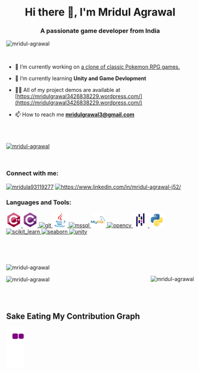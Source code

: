 <h1 align="center">Hi there 👋, I'm Mridul Agrawal</h1>
<h3 align="center">A passionate game developer from India</h3>

<p align="left"> <img src="https://komarev.com/ghpvc/?username=mridul-agrawal&label=Profile%20views&color=0e75b6&style=flat" alt="mridul-agrawal" /> </p>


<!--
<p align="left"> <a href="https://twitter.com/mridula93119277" target="blank"><img src="https://img.shields.io/twitter/follow/mridula93119277?logo=twitter&style=for-the-badge" alt="mridula93119277" /></a> </p>
-->

<br>

- 🔭 I’m currently working on [a clone of classic Pokemon RPG games.](https://github.com/mridul-agrawal/Pokemon)

- 🌱 I’m currently learning **Unity and Game Devlopment**

- 👨‍💻 All of my project demos are available at [https://mridulgrawal3426838229.wordpress.com/](https://mridulgrawal3426838229.wordpress.com/)

- 📫 How to reach me **mridulgrawal3@gmail.com**

<br>
<br>

<p align="left"> <a href="https://github.com/ryo-ma/github-profile-trophy"><img src="https://github-profile-trophy.vercel.app/?username=mridul-agrawal" alt="mridul-agrawal" /></a> </p>

<br>

<h3 align="left">Connect with me:</h3>
<p align="left">
<a href="https://twitter.com/mridula93119277" target="blank"><img align="center" src="https://raw.githubusercontent.com/rahuldkjain/github-profile-readme-generator/master/src/images/icons/Social/twitter.svg" alt="mridula93119277" height="30" width="40" /></a>
<a href="https://linkedin.com/in/https://www.linkedin.com/in/mridul-agrawal-j52/" target="blank"><img align="center" src="https://raw.githubusercontent.com/rahuldkjain/github-profile-readme-generator/master/src/images/icons/Social/linked-in-alt.svg" alt="https://www.linkedin.com/in/mridul-agrawal-j52/" height="30" width="40" /></a>
</p>

<h3 align="left">Languages and Tools:</h3>
<p align="left"> <a href="https://www.w3schools.com/cpp/" target="_blank" rel="noreferrer"> <img src="https://raw.githubusercontent.com/devicons/devicon/master/icons/cplusplus/cplusplus-original.svg" alt="cplusplus" width="40" height="40"/> </a> <a href="https://www.w3schools.com/cs/" target="_blank" rel="noreferrer"> <img src="https://raw.githubusercontent.com/devicons/devicon/master/icons/csharp/csharp-original.svg" alt="csharp" width="40" height="40"/> </a> <a href="https://git-scm.com/" target="_blank" rel="noreferrer"> <img src="https://www.vectorlogo.zone/logos/git-scm/git-scm-icon.svg" alt="git" width="40" height="40"/> </a> <a href="https://www.java.com" target="_blank" rel="noreferrer"> <img src="https://raw.githubusercontent.com/devicons/devicon/master/icons/java/java-original.svg" alt="java" width="40" height="40"/> </a> <a href="https://www.microsoft.com/en-us/sql-server" target="_blank" rel="noreferrer"> <img src="https://www.svgrepo.com/show/303229/microsoft-sql-server-logo.svg" alt="mssql" width="40" height="40"/> </a> <a href="https://www.mysql.com/" target="_blank" rel="noreferrer"> <img src="https://raw.githubusercontent.com/devicons/devicon/master/icons/mysql/mysql-original-wordmark.svg" alt="mysql" width="40" height="40"/> </a> <a href="https://opencv.org/" target="_blank" rel="noreferrer"> <img src="https://www.vectorlogo.zone/logos/opencv/opencv-icon.svg" alt="opencv" width="40" height="40"/> </a> <a href="https://pandas.pydata.org/" target="_blank" rel="noreferrer"> <img src="https://raw.githubusercontent.com/devicons/devicon/2ae2a900d2f041da66e950e4d48052658d850630/icons/pandas/pandas-original.svg" alt="pandas" width="40" height="40"/> </a> <a href="https://www.python.org" target="_blank" rel="noreferrer"> <img src="https://raw.githubusercontent.com/devicons/devicon/master/icons/python/python-original.svg" alt="python" width="40" height="40"/> </a> <a href="https://scikit-learn.org/" target="_blank" rel="noreferrer"> <img src="https://upload.wikimedia.org/wikipedia/commons/0/05/Scikit_learn_logo_small.svg" alt="scikit_learn" width="40" height="40"/> </a> <a href="https://seaborn.pydata.org/" target="_blank" rel="noreferrer"> <img src="https://seaborn.pydata.org/_images/logo-mark-lightbg.svg" alt="seaborn" width="40" height="40"/> </a> <a href="https://unity.com/" target="_blank" rel="noreferrer"> <img src="https://www.vectorlogo.zone/logos/unity3d/unity3d-icon.svg" alt="unity" width="40" height="40"/> </a> </p>


<br>
<br>
<br>

<p>&nbsp;<img align="left" src="https://github-readme-stats.vercel.app/api?username=mridul-agrawal&show_icons=true&locale=en" alt="mridul-agrawal" /></p>

<p><img align="right" src="https://github-readme-stats.vercel.app/api/top-langs?username=mridul-agrawal&show_icons=true&locale=en&layout=compact" alt="mridul-agrawal" /></p>


<p><img align="center" src="https://github-readme-streak-stats.herokuapp.com/?user=mridul-agrawal&" alt="mridul-agrawal" /></p>



<br>
<br>


## Sake Eating My Contribution Graph
![snake gif](https://github.com/mridul-agrawal/mridul-agrawal/blob/output/github-contribution-grid-snake.gif)
